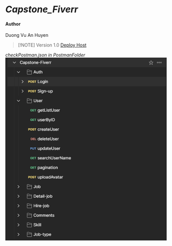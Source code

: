 # **_Capstone_Fiverr_**

#### Author

Duong Vu An Huyen

> [!NOTE] Version 1.0
> [Deploy Host](http://3.94.61.4:3000/api)

_checkPostman.json in PostmanFolder_
!['PostMan Image'](public/images/Fiverr_postman.png)
